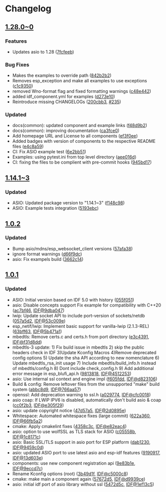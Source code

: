 # Changelog

## [1.28.0~0](https://github.com/espressif/esp-protocols/commits/asio-1.28.0~0)

### Features

- Updates asio to 1.28 ([7fcfeeb](https://github.com/espressif/esp-protocols/commit/7fcfeeb))

### Bug Fixes

- Makes the examples to override path ([842b2b2](https://github.com/espressif/esp-protocols/commit/842b2b2))
- Removes esp_exception and make all examples to use exceptions ([c1c9350](https://github.com/espressif/esp-protocols/commit/c1c9350))
- removed Wno-format flag and fixed formatting warnings ([c48e442](https://github.com/espressif/esp-protocols/commit/c48e442))
- added idf_component.yml for examples ([d273e10](https://github.com/espressif/esp-protocols/commit/d273e10))
- Reintroduce missing CHANGELOGs ([200cbb3](https://github.com/espressif/esp-protocols/commit/200cbb3), [#235](https://github.com/espressif/esp-protocols/issues/235))

### Updated

- docs(common): updated component and example links ([f48d9b2](https://github.com/espressif/esp-protocols/commit/f48d9b2))
- docs(common): improving documentation ([ca3fce0](https://github.com/espressif/esp-protocols/commit/ca3fce0))
- Add homepage URL and License to all components ([ef3f0ee](https://github.com/espressif/esp-protocols/commit/ef3f0ee))
- Added badges with version of components to the respective README files ([e4c8a59](https://github.com/espressif/esp-protocols/commit/e4c8a59))
- CI: Fix ASIO example test ([6e2bb51](https://github.com/espressif/esp-protocols/commit/6e2bb51))
- Examples: using pytest.ini from top level directory ([aee016d](https://github.com/espressif/esp-protocols/commit/aee016d))
- CI: fixing the files to be complient with pre-commit hooks ([945bd17](https://github.com/espressif/esp-protocols/commit/945bd17))

## [1.14.1~3](https://github.com/espressif/esp-protocols/commits/f148c98)

### Updated

- ASIO: Updated package version to "1.14.1~3" ([f148c98](https://github.com/espressif/esp-protocols/commit/f148c98))
- ASIO: Example tests integration ([5193ebc](https://github.com/espressif/esp-protocols/commit/5193ebc))


## [1.0.2](https://github.com/espressif/esp-protocols/commits/57afa38)

### Updated

- Bump asio/mdns/esp_websocket_client versions ([57afa38](https://github.com/espressif/esp-protocols/commit/57afa38))
- ignore format warnings ([d66f9dc](https://github.com/espressif/esp-protocols/commit/d66f9dc))
- asio: Fix exampels build ([3662c14](https://github.com/espressif/esp-protocols/commit/3662c14))


## [1.0.1](https://github.com/espressif/esp-protocols/commits/055f051)

### Updated

- ASIO: Initial version based on IDF 5.0 with history ([055f051](https://github.com/espressif/esp-protocols/commit/055f051))
- asio: Disable concepts support       Fix example for compatibility with C++20 ([ac7bf46](https://github.com/espressif/esp-protocols/commit/ac7bf46), [IDF@9dba047](https://github.com/espressif/esp-idf/commit/9dba0476a01cd80d76e21706ad350009606b877e))
- lwip: Update socket API to include port-version of sockets/netdb ([057a5d2](https://github.com/espressif/esp-protocols/commit/057a5d2), [IDF@53c009e](https://github.com/espressif/esp-idf/commit/53c009e62631bae569fa849c6b6c9e70a10b3afe))
- esp_netif/lwip: Implement basic support for vanilla-lwip (2.1.3-REL) ([63bff63](https://github.com/espressif/esp-protocols/commit/63bff63), [IDF@5b471a1](https://github.com/espressif/esp-idf/commit/5b471a18489b056f65fe8dcbb2c992d27909ebc9))
- mbedtls: Remove certs.c and certs.h from port directory ([e3c4391](https://github.com/espressif/esp-protocols/commit/e3c4391), [IDF@f31d8dd](https://github.com/espressif/esp-idf/commit/f31d8dd2955be0fe949340dcf3b043ec6daf4378))
- mbedtls-3 update: 1) Fix build issue in mbedtls 2) skip the public headers check in IDF 3)Update Kconfig Macros 4)Remove deprecated config options 5) Update the sha API according to new nomenclature 6) Update mbedtls_rsa_init usage 7) Include mbedtls/build_info.h instead of mbedtls/config.h 8) Dont include check_config.h 9) Add additional error message in esp_blufi_api.h ([9813818](https://github.com/espressif/esp-protocols/commit/9813818), [IDF@4512253](https://github.com/espressif/esp-idf/commit/45122533e0bca5d538585e22308f14b74c33e474))
- asio: Use internal ssl context and engine impl ([f605fdd](https://github.com/espressif/esp-protocols/commit/f605fdd), [IDF@d823106](https://github.com/espressif/esp-idf/commit/d823106aa6b24b8bdcc30373513c8688c61438c4))
- Build & config: Remove leftover files from the unsupported "make" build system ([abbc8d9](https://github.com/espressif/esp-protocols/commit/abbc8d9), [IDF@766aa57](https://github.com/espressif/esp-idf/commit/766aa5708443099f3f033b739cda0e1de101cca6))
- openssl: Add deprecation warning to ssl.h ([a029774](https://github.com/espressif/esp-protocols/commit/a029774), [IDF@cfc0018](https://github.com/espressif/esp-idf/commit/cfc001870c5e0afed7b42b6bf8c326eae053fe96))
- asio coap: If LWIP IPV6 is disabled, automatically don't build asio & coap ([cc0f2b3](https://github.com/espressif/esp-protocols/commit/cc0f2b3), [IDF@e305f29](https://github.com/espressif/esp-idf/commit/e305f2938278c2a39e75c21a3ed59d8f4d4e62fa))
- asio: update copyright notice ([47d57a5](https://github.com/espressif/esp-protocols/commit/47d57a5), [IDF@2d0895e](https://github.com/espressif/esp-idf/commit/2d0895e9a98bc7846d0ac7321f2b86b47346bf21))
- Whitespace: Automated whitespace fixes (large commit) ([622a360](https://github.com/espressif/esp-protocols/commit/622a360), [IDF@66fb5a2](https://github.com/espressif/esp-idf/commit/66fb5a29bbdc2482d67c52e6f66b303378c9b789))
- cmake: Apply cmakelint fixes ([4358c3c](https://github.com/espressif/esp-protocols/commit/4358c3c), [IDF@e82eac4](https://github.com/espressif/esp-idf/commit/e82eac4354b8b4111697656f3acce7450eeff366))
- asio: option to use wolfSSL as TLS stack for ASIO ([c05558b](https://github.com/espressif/esp-protocols/commit/c05558b), [IDF@1c8171c](https://github.com/espressif/esp-idf/commit/1c8171c3e8d5a67e47dc8d6abac27ad2989470c3))
- asio: Basic SSL/TLS support in asio port for ESP platform ([dab1230](https://github.com/espressif/esp-protocols/commit/dab1230), [IDF@9459c0d](https://github.com/espressif/esp-idf/commit/9459c0dd432fdd0fccb49ea65bb5c72d1849e1ba))
- asio: updated ASIO port to use latest asio and esp-idf features ([9190917](https://github.com/espressif/esp-protocols/commit/9190917), [IDF@13d603e](https://github.com/espressif/esp-idf/commit/13d603e486624380d49f2e89614b10425c208d14))
- components: use new component registration api ([9e83b1e](https://github.com/espressif/esp-protocols/commit/9e83b1e), [IDF@9eccd7c](https://github.com/espressif/esp-idf/commit/9eccd7c0826d6cc2e9de59304d1e5f76c0063ccf))
- Rename Kconfig options (root) ([3b49d1f](https://github.com/espressif/esp-protocols/commit/3b49d1f), [IDF@c5000c8](https://github.com/espressif/esp-idf/commit/c5000c83d250896fffbddd7a3991384ea0fc286d))
- cmake: make main a component again ([57672d5](https://github.com/espressif/esp-protocols/commit/57672d5), [IDF@d9939ce](https://github.com/espressif/esp-idf/commit/d9939cedd9b44d63dc148354c3a0a139b9c7113d))
- asio: initial idf port of asio library without ssl ([5472d5c](https://github.com/espressif/esp-protocols/commit/5472d5c), [IDF@1ef13c5](https://github.com/espressif/esp-idf/commit/1ef13c524c484e9fb62e6c0b11482c30c5383728))
